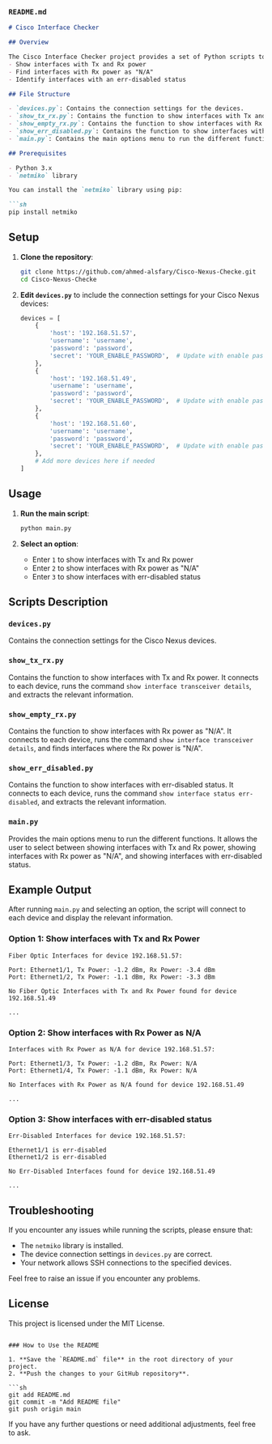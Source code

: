 
### `README.md`

```markdown
# Cisco Interface Checker

## Overview

The Cisco Interface Checker project provides a set of Python scripts to check various statuses of interfaces on Cisco Nexus devices. It includes functionalities to:
- Show interfaces with Tx and Rx power
- Find interfaces with Rx power as "N/A"
- Identify interfaces with an err-disabled status

## File Structure

- `devices.py`: Contains the connection settings for the devices.
- `show_tx_rx.py`: Contains the function to show interfaces with Tx and Rx power.
- `show_empty_rx.py`: Contains the function to show interfaces with Rx power as "N/A".
- `show_err_disabled.py`: Contains the function to show interfaces with err-disabled status.
- `main.py`: Contains the main options menu to run the different functions.

## Prerequisites

- Python 3.x
- `netmiko` library

You can install the `netmiko` library using pip:

```sh
pip install netmiko
```

## Setup

1. **Clone the repository**:

    ```sh
    git clone https://github.com/ahmed-alsfary/Cisco-Nexus-Checke.git
    cd Cisco-Nexus-Checke
    ```

2. **Edit `devices.py`** to include the connection settings for your Cisco Nexus devices:

    ```python
    devices = [
        {
            'host': '192.168.51.57',
            'username': 'username',
            'password': 'password',
            'secret': 'YOUR_ENABLE_PASSWORD',  # Update with enable password if applicable
        },
        {
            'host': '192.168.51.49',
            'username': 'username',
            'password': 'password',
            'secret': 'YOUR_ENABLE_PASSWORD',  # Update with enable password if applicable
        },
        {
            'host': '192.168.51.60',
            'username': 'username',
            'password': 'password',
            'secret': 'YOUR_ENABLE_PASSWORD',  # Update with enable password if applicable
        },
        # Add more devices here if needed
    ]
    ```

## Usage

1. **Run the main script**:

    ```sh
    python main.py
    ```

2. **Select an option**:

    - Enter `1` to show interfaces with Tx and Rx power
    - Enter `2` to show interfaces with Rx power as "N/A"
    - Enter `3` to show interfaces with err-disabled status

## Scripts Description

### `devices.py`

Contains the connection settings for the Cisco Nexus devices.

### `show_tx_rx.py`

Contains the function to show interfaces with Tx and Rx power. It connects to each device, runs the command `show interface transceiver details`, and extracts the relevant information.

### `show_empty_rx.py`

Contains the function to show interfaces with Rx power as "N/A". It connects to each device, runs the command `show interface transceiver details`, and finds interfaces where the Rx power is "N/A".

### `show_err_disabled.py`

Contains the function to show interfaces with err-disabled status. It connects to each device, runs the command `show interface status err-disabled`, and extracts the relevant information.

### `main.py`

Provides the main options menu to run the different functions. It allows the user to select between showing interfaces with Tx and Rx power, showing interfaces with Rx power as "N/A", and showing interfaces with err-disabled status.

## Example Output

After running `main.py` and selecting an option, the script will connect to each device and display the relevant information.

### Option 1: Show interfaces with Tx and Rx Power

```
Fiber Optic Interfaces for device 192.168.51.57:

Port: Ethernet1/1, Tx Power: -1.2 dBm, Rx Power: -3.4 dBm
Port: Ethernet1/2, Tx Power: -1.1 dBm, Rx Power: -3.3 dBm

No Fiber Optic Interfaces with Tx and Rx Power found for device 192.168.51.49

...
```

### Option 2: Show interfaces with Rx Power as N/A

```
Interfaces with Rx Power as N/A for device 192.168.51.57:

Port: Ethernet1/3, Tx Power: -1.2 dBm, Rx Power: N/A
Port: Ethernet1/4, Tx Power: -1.1 dBm, Rx Power: N/A

No Interfaces with Rx Power as N/A found for device 192.168.51.49

...
```

### Option 3: Show interfaces with err-disabled status

```
Err-Disabled Interfaces for device 192.168.51.57:

Ethernet1/1 is err-disabled
Ethernet1/2 is err-disabled

No Err-Disabled Interfaces found for device 192.168.51.49

...
```

## Troubleshooting

If you encounter any issues while running the scripts, please ensure that:

- The `netmiko` library is installed.
- The device connection settings in `devices.py` are correct.
- Your network allows SSH connections to the specified devices.

Feel free to raise an issue if you encounter any problems.

## License

This project is licensed under the MIT License.
```

### How to Use the README

1. **Save the `README.md` file** in the root directory of your project.
2. **Push the changes to your GitHub repository**.

```sh
git add README.md
git commit -m "Add README file"
git push origin main
```

If you have any further questions or need additional adjustments, feel free to ask.

